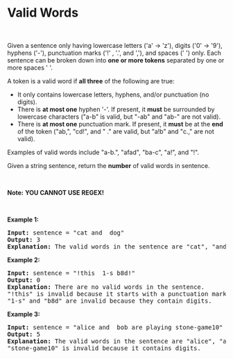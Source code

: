 # Valid Words

<br>

Given a sentence only having lowercase letters ('a' -> 'z'), digits ('0' -> '9'), hyphens ('-'), punctuation marks ('!'
, '.', and ','), and spaces (' ') only. Each sentence can be broken down into **one or more tokens** separated by one or
more
spaces ' '.

A token is a valid word if **all three** of the following are true:

- It only contains lowercase letters, hyphens, and/or punctuation (no digits).
- There is **at most one** hyphen '-'. If present, it **must** be surrounded by lowercase characters ("a-b" is valid,
  but "-ab"
  and "ab-" are not valid).
- There is **at most one** punctuation mark. If present, it **must** be at the **end** of the token ("ab,", "cd!", and "
  ." are
  valid, but "a!b" and "c.," are not valid).

Examples of valid words include "a-b.", "afad", "ba-c", "a!", and "!".

Given a string sentence, return the **number** of valid words in sentence.

<br>

**Note:** **YOU CANNOT USE REGEX!**

<br>

**Example 1:**
<pre>
<b>Input:</b> sentence = "cat and  dog"
<b>Output:</b> 3
<b>Explanation:</b> The valid words in the sentence are "cat", "and", and "dog".
</pre>

**Example 2:**
<pre>
<b>Input:</b> sentence = "!this  1-s b8d!"
<b>Output:</b> 0
<b>Explanation:</b> There are no valid words in the sentence.
"!this" is invalid because it starts with a punctuation mark.
"1-s" and "b8d" are invalid because they contain digits.
</pre>

**Example 3:**
<pre>
<b>Input:</b> sentence = "alice and  bob are playing stone-game10"
<b>Output:</b> 5
<b>Explanation:</b> The valid words in the sentence are "alice", "and", "bob", "are", and "playing".
"stone-game10" is invalid because it contains digits.
</pre>